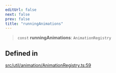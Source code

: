 ```yaml
---
editUrl: false
next: false
prev: false
title: "runningAnimations"
---
```


> `const` **runningAnimations**: `AnimationRegistry`

## Defined in

[src/util/animation/AnimationRegistry.ts:59](https://github.com/fabricjs/fabric.js/blob/a0b4adf41e0a1fd81824114cedd4c32bfb8cac25/src/util/animation/AnimationRegistry.ts#L59)
